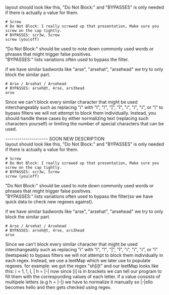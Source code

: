 layout should look like this, "Do Not Block:" and "BYPASSES" is only needed if there is actually a value for them.
```
# Screw
# Do Not Block: I really screwed up that presentation, Make sure you screw on the cap tightly.
# BYPASSES: scr3w, 5crew
screw (you|off)
```

"Do Not Block:" should be used to note down commonly used words or phrases that might trigger false positives.<br>
"BYPASSES:" lists variations often used to bypass the filter.

if we have similar badwords like "arse", "arsehat", "arsehead" we try to only block the similar part.
```
# Arse / Arsehat / Arsehead
# BYPASSES: arseh@t, 4rse, ars3head
arse
```

Since we can't block every similar character that might be used interchangeably such as replacing "i" with "l", "!", "|", "İ", "ı", "𝑖", "𝕚", or "ỉ" to bypass filters we will not attempt to block them individually. Instead, you should handle these cases by either normalizing text (replacing such characters yourself) or limiting the number of special characters that can be used.


--------------------- SOON NEW DESCRIPTION<br>
layout should look like this, "Do Not Block:" and "BYPASSES" is only needed if there is actually a value for them.
```
# Screw
# Do Not Block: I really screwed up that presentation, Make sure you screw on the cap tightly.
# BYPASSES: scr3w, 5crew
screw (you|off)
```

"Do Not Block:" should be used to note down commonly used words or phrases that might trigger false positives.<br>
"BYPASSES:" lists variations often used to bypass the filter(so we have quick data to check new regexes against).

if we have similar badwords like "arse", "arsehat", "arsehead" we try to only block the similar part.
```
# Arse / Arsehat / Arsehead
# BYPASSES: arseh@t, 4rse, ars3head
arse
```

Since we can't block every similar character that might be used interchangeably such as replacing "i" with "l", "!", "|", "İ", "ı", "𝑖", "𝕚", or "ỉ" (leetspeak) to bypass filters we will not attempt to block them individually in each regex. Instead, we use a leetMap which we later use to populate regexes.
for example:
we got the regex "sh[i]t" and our leetMap looks like this:
i = 1, !, l, |
h = |-|
now since [i] is in brackets we can tell our program to fill them with the corresponding values of each letter. if a value consists of multipele letters (e.g h = |-|) we have to normalize it manually so |-|ello becomes hello and then gets checked using regex.

